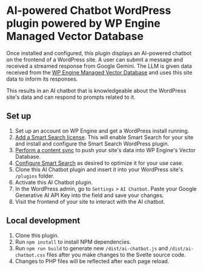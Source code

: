 # AI-powered Chatbot WordPress plugin powered by WP Engine Managed Vector Database

Once installed and configured, this plugin displays an AI-powered chatbot on the frontend of a WordPress site. A user can submit a message and received a streamed response from Google Gemini. The LLM is given data received from the [WP Engine Managed Vector Database](https://wpengine.com/managed-vector-database/) and uses this site data to inform its responses.

This results in an AI chatbot that is knowledgeable about the WordPress site's data and can respond to prompts related to it.

## Set up

1. Set up an account on WP Engine and get a WordPress install running.
1. [Add a Smart Search license](https://wpengine.com/support/wp-engine-smart-search/#Enable). This will enable Smart Search for your site and install and configure the Smart Search WordPress plugin.
1. [Perform a content sync](https://wpengine.com/support/wp-engine-smart-search/#Content_Sync) to push your site's data into WP Engine's Vector Database.
1. [Configure Smart Search](https://wpengine.com/support/wp-engine-smart-search/#Search_configuration) as desired to optimize it for your use case.
1. Clone this AI Chatbot plugin and insert it into your WordPress site's `/plugins` folder.
1. Activate this AI Chatbot plugin.
1. In the WordPress admin, go to `Settings` > `AI Chatbot`. Paste your Google Generative AI API Key into the field and save your changes.
1. Visit the frontend of your site to interact with the AI chatbot.

## Local development

1. Clone this plugin.
1. Run `npm install` to install NPM dependencies.
1. Run `npm run build` to generate new `/dist/ai-chatbot.js` and `/dist/ai-chatbot.css` files after you make changes to the Svelte source code.
1. Changes to PHP files will be reflected after each page reload.

